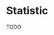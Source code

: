 # Statistic

TODO

<!--
https://www.amazon.com.br/s?k=Estat%C3%ADstica&i=stripbooks&__mk_pt_BR=%C3%85M%C3%85%C5%BD%C3%95%C3%91&ref=nb_sb_noss
-->
